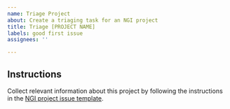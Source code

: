 ```yaml
---
name: Triage Project
about: Create a triaging task for an NGI project
title: Triage [PROJECT NAME]
labels: good first issue
assignees: ''

---
```


## Instructions

Collect relevant information about this project by following the instructions in the [NGI project issue template](https://github.com/ngi-nix/ngipkgs/issues/new?template=project-triaging.yaml).
